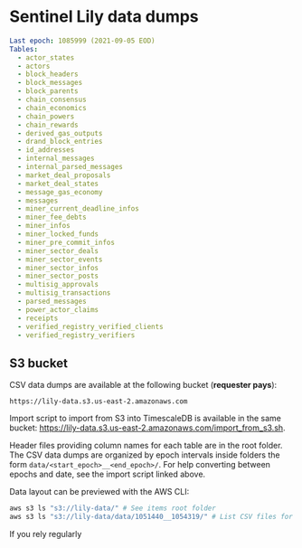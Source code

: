 # Sentinel Lily data dumps

```yaml
Last epoch: 1085999 (2021-09-05 EOD)
Tables:
  - actor_states
  - actors
  - block_headers
  - block_messages
  - block_parents
  - chain_consensus
  - chain_economics
  - chain_powers
  - chain_rewards
  - derived_gas_outputs
  - drand_block_entries
  - id_addresses
  - internal_messages
  - internal_parsed_messages
  - market_deal_proposals
  - market_deal_states
  - message_gas_economy
  - messages
  - miner_current_deadline_infos
  - miner_fee_debts
  - miner_infos
  - miner_locked_funds
  - miner_pre_commit_infos
  - miner_sector_deals
  - miner_sector_events
  - miner_sector_infos
  - miner_sector_posts
  - multisig_approvals
  - multisig_transactions
  - parsed_messages
  - power_actor_claims
  - receipts
  - verified_registry_verified_clients
  - verified_registry_verifiers
```

## S3 bucket

CSV data dumps are available at the following bucket (**requester pays**):

`https://lily-data.s3.us-east-2.amazonaws.com`

Import script to import from S3 into TimescaleDB is available in the same
bucket: https://lily-data.s3.us-east-2.amazonaws.com/import_from_s3.sh.

Header files providing column names for each table are in the root folder. The
CSV data dumps are organized by epoch intervals inside folders the form
`data/<start_epoch>__<end_epoch>/`. For help converting between epochs and
date, see the import script linked above.

Data layout can be previewed with the AWS CLI:

```sh 
aws s3 ls "s3://lily-data/" # See items root folder
aws s3 ls "s3://lily-data/data/1051440__1054319/" # List CSV files for available tables.
```

If you rely regularly
